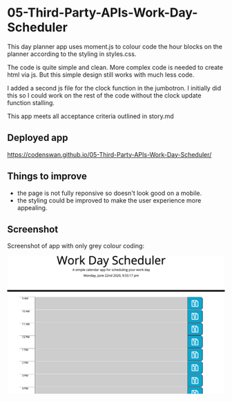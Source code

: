 # 05-Third-Party-APIs-Work-Day-Scheduler

This day planner app uses moment.js to colour code the hour blocks on the planner according to the styling in styles.css.

The code is quite simple and clean. More complex code is needed to create html via js. But this simple design still works with much less code.

I added a second js file for the clock function in the jumbotron. I initially did this so I could work on the rest of the code without the clock update function stalling. 

This app meets all acceptance criteria outlined in story.md

## Deployed app
https://codenswan.github.io/05-Third-Party-APIs-Work-Day-Scheduler/

## Things to improve
- the page is not fully reponsive so doesn't look good on a mobile.
- the styling could be improved to make the user experience more appealing.

## Screenshot

Screenshot of app with only grey colour coding:

![](Assets/Screen%20Shot%202020-06-22%20at%209.55.17%20pm.png)
